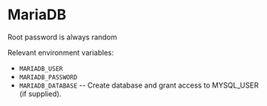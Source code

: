 # MariaDB

Root password is always random

Relevant environment variables:
* `MARIADB_USER`
* `MARIADB_PASSWORD`
* `MARIADB_DATABASE` -- Create database and grant access to MYSQL_USER (if supplied).
